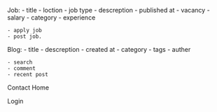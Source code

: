 Job:
    - title
    - loction
    - job type
    - descreption
    - published at
    - vacancy
    - salary
    - category
    - experience

    - apply job
    - post job.

Blog:
    - title
    - descreption
    - created at
    - category
    - tags
    - auther

    - search
    - comment
    - recent post

Contact
Home

Login 
  
